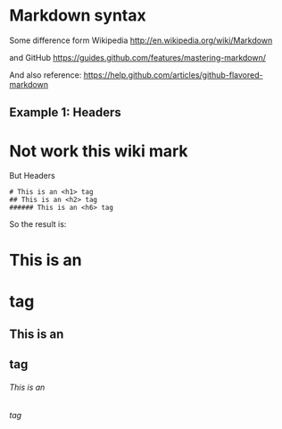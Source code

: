 # Markdown syntax

Some difference form Wikipedia
http://en.wikipedia.org/wiki/Markdown

and GitHub
https://guides.github.com/features/mastering-markdown/

And also reference:
https://help.github.com/articles/github-flavored-markdown



## Example 1: Headers


Not work this wiki mark
 =======


But
Headers

```
# This is an <h1> tag
## This is an <h2> tag
###### This is an <h6> tag
```

So the result is:


# This is an <h1> tag
## This is an <h2> tag
###### This is an <h6> tag
